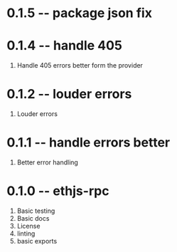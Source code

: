 # 0.1.5 -- package json fix

# 0.1.4 -- handle 405

1. Handle 405 errors better form the provider

# 0.1.2 -- louder errors

1. Louder errors

# 0.1.1 -- handle errors better

1. Better error handling

# 0.1.0 -- ethjs-rpc

1. Basic testing
2. Basic docs
3. License
4. linting
5. basic exports
